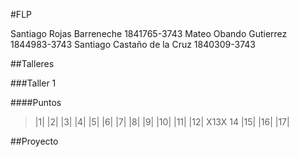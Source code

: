 #FLP

Santiago Rojas Barreneche 1841765-3743
Mateo Obando Gutierrez 1844983-3743 
Santiago Castaño de la Cruz 1840309-3743

##Talleres

###Taller 1

####Puntos

> |1| |2| |3| |4| |5| |6| |7| |8| |9| |10| |11| |12| X13X 14 |15| |16| |17|

##Proyecto
